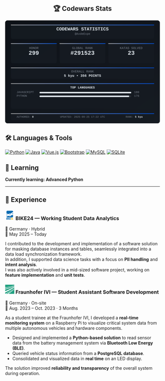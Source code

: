 <div align="center">

## 🏆 Codewars Stats  

![Codewars Stats](codewars_stats.svg)  

</div>

## 🛠️ Languages & Tools  

[![Python](https://img.shields.io/badge/Python-3776AB?style=flat&logo=python&logoColor=white)](https://github.com/AxdeExpe)
[![Java](https://img.shields.io/badge/Java-ED8B00?style=flat&logo=openjdk&logoColor=white)](https://github.com/AxdeExpe)
[![Vue.js](https://img.shields.io/badge/Vue.js-4FC08D?style=flat&logo=vue.js&logoColor=white)](https://github.com/AxdeExpe)
[![Bootstrap](https://img.shields.io/badge/Bootstrap-7952B3?style=flat&logo=bootstrap&logoColor=white)](https://github.com/AxdeExpe)
[![MySQL](https://img.shields.io/badge/MySQL-4479A1?style=flat&logo=mysql&logoColor=white)](https://github.com/AxdeExpe)
[![SQLite](https://img.shields.io/badge/SQLite-003B57?style=flat&logo=sqlite&logoColor=white)](https://github.com/AxdeExpe)


## 🌱 Learning  

**Currently learning: Advanced Python**  

---

## 💼 Experience  
<div align="left"!>
  
### <img src="bike24.png" alt="Fraunhofer IVI Logo" width="30"/> BIKE24 — Working Student Data Analytics  
📍 Germany · Hybrid  
📅 May 2025 – Today

I contributed to the development and implementation of a software solution for masking database instances and tables, seamlessly integrated into a data load synchronization framework.  
In addition, I supported data science tasks with a focus on **PII handling** and **intent analysis**.  
I was also actively involved in a mid-sized software project, working on **feature implementation** and **unit tests**.  

### <img src="fraunhofer.png" alt="Fraunhofer IVI Logo" width="30"/> Fraunhofer IVI — Student Assistant Software Development
📍 Germany · On-site  
📅 Aug. 2023 – Oct. 2023 · 3 Months  

As a student trainee at the Fraunhofer IVI, I developed a **real-time monitoring system** on a Raspberry Pi to visualize critical system data from multiple autonomous vehicles and hardware components.  

- Designed and implemented a **Python-based solution** to read sensor data from the battery management system via **Bluetooth Low Energy (BLE)**.  
- Queried vehicle status information from a **PostgreSQL database**.  
- Consolidated and visualized data in **real time** on an LED display.  

The solution improved **reliability and transparency** of the overall system during operation. 

</div>
